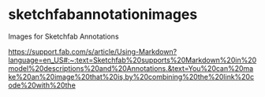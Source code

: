 # sketchfabannotationimages

Images for Sketchfab Annotations

https://support.fab.com/s/article/Using-Markdown?language=en_US#:~:text=Sketchfab%20supports%20Markdown%20in%20model%20descriptions%20and%20Annotations.&text=You%20can%20make%20an%20image%20that%20is,by%20combining%20the%20link%20code%20with%20the


